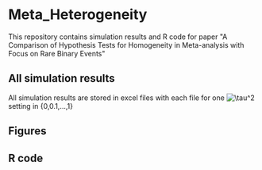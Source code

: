 # Meta_Heterogeneity
This repository contains simulation results and R code for paper "A Comparison of Hypothesis Tests for Homogeneity in Meta-analysis with Focus on Rare Binary Events"
## All simulation results
All simulation results are stored in excel files with each file for one <img src="https://latex.codecogs.com/gif.latex?\tau^2" title="\tau^2" /> setting in {0,0.1,...,1}
## Figures
## R code
